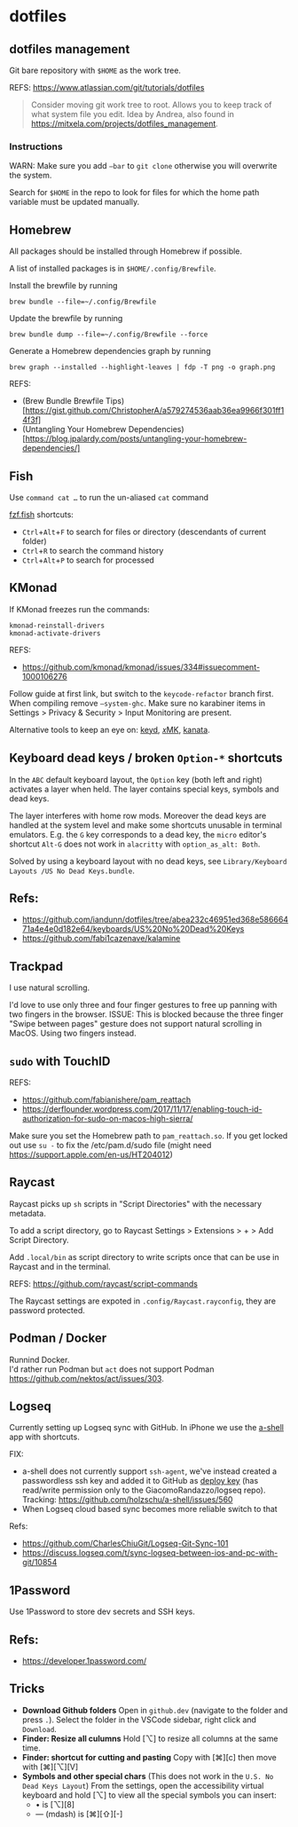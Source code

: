 # dotfiles

## dotfiles management

Git bare repository with `$HOME` as the work tree.

REFS: https://www.atlassian.com/git/tutorials/dotfiles

> Consider moving git work tree to root. Allows you to keep track of what system file you edit.
> Idea by Andrea, also found in https://mitxela.com/projects/dotfiles_management.

### Instructions

WARN: Make sure you add `—bar` to `git clone` otherwise you will overwrite the system.

Search for `$HOME` in the repo to look for files for which the home path variable
must be updated manually.

## Homebrew

All packages should be installed through Homebrew if possible.

A list of installed packages is in `$HOME/.config/Brewfile`.

Install the brewfile by running

```
brew bundle --file=~/.config/Brewfile
```

Update the brewfile by running

```
brew bundle dump --file=~/.config/Brewfile --force
```

Generate a Homebrew dependencies graph by running

```
brew graph --installed --highlight-leaves | fdp -T png -o graph.png
```

REFS:

- (Brew Bundle Brewfile Tips)[https://gist.github.com/ChristopherA/a579274536aab36ea9966f301ff14f3f]
- (Untangling Your Homebrew Dependencies)[https://blog.jpalardy.com/posts/untangling-your-homebrew-dependencies/]

## Fish

Use `command cat …` to run the un-aliased `cat` command

[fzf.fish](https://github.com/PatrickF1/fzf.fish) shortcuts:

- `Ctrl`+`Alt`+`F` to search for files or directory (descendants of current folder)
- `Ctrl`+`R` to search the command history
- `Ctrl`+`Alt`+`P` to search for processed

## KMonad

If KMonad freezes run the commands:

```
kmonad-reinstall-drivers
kmonad-activate-drivers
```

REFS:

- https://github.com/kmonad/kmonad/issues/334#issuecomment-1000106276

Follow guide at first link, but switch to the `keycode-refactor` branch first.
When compiling remove `—system-ghc`.
Make sure no karabiner items in Settings > Privacy & Security > Input Monitoring are present.

Alternative tools to keep an eye on: [keyd](https://github.com/rvaiya/keyd), [𝑥MK](https://github.com/manna-harbour/xmk), [kanata](https://github.com/jtroo/kanata).

## Keyboard dead keys / broken `Option-*` shortcuts

In the `ABC` default keyboard layout, the `Option` key (both left and right)
activates a layer when held. The layer contains special keys, symbols and dead
keys.

The layer interferes with home row mods.
Moreover the dead keys are handled at the system level and make some shortcuts
unusable in terminal emulators. E.g. the `G` key corresponds to a dead key,
the `micro` editor's shortcut `Alt-G` does not work in `alacritty` with
`option_as_alt: Both`.

Solved by using a keyboard layout with no dead keys, see `Library/Keyboard Layouts
/US No Dead Keys.bundle`.

## Refs:

- https://github.com/iandunn/dotfiles/tree/abea232c46951ed368e58666471a4e4e0d182e64/keyboards/US%20No%20Dead%20Keys
- https://github.com/fabi1cazenave/kalamine

## Trackpad

I use natural scrolling.

I'd love to use only three and four finger gestures to free up panning with two fingers in the browser.
ISSUE: This is blocked because the three finger "Swipe between pages" gesture does not support natural scrolling in MacOS. Using two fingers instead.

## `sudo` with TouchID

REFS:

- https://github.com/fabianishere/pam_reattach
- https://derflounder.wordpress.com/2017/11/17/enabling-touch-id-authorization-for-sudo-on-macos-high-sierra/

Make sure you set the Homebrew path to `pam_reattach.so`.
If you get locked out use `su -` to fix the /etc/pam.d/sudo file (might need https://support.apple.com/en-us/HT204012)

## Raycast

Raycast picks up `sh` scripts in "Script Directories" with the necessary metadata.

To add a script directory, go to Raycast Settings > Extensions > + > Add Script Directory.

Add `.local/bin` as script directory to write scripts once that can be use in Raycast
and in the terminal.

REFS: https://github.com/raycast/script-commands

The Raycast settings are expoted in `.config/Raycast.rayconfig`, they are
password protected.

## Podman / Docker

Runnind Docker.<br/>
I'd rather run Podman but `act` does not support Podman https://github.com/nektos/act/issues/303.

## Logseq

Currently setting up Logseq sync with GitHub. In iPhone we use the [a-shell](https://github.com/holzschu/a-shell) app with shortcuts.

FIX:

- a-shell does not currently support `ssh-agent`, we've instead created a passwordless ssh key and added it to GitHub as [deploy key](https://docs.github.com/en/authentication/connecting-to-github-with-ssh/managing-deploy-keys#deploy-keys) (has read/write permission only to the GiacomoRandazzo/logseq repo).
  Tracking: https://github.com/holzschu/a-shell/issues/560
- When Logseq cloud based sync becomes more reliable switch to that

Refs:

- https://github.com/CharlesChiuGit/Logseq-Git-Sync-101
- https://discuss.logseq.com/t/sync-logseq-between-ios-and-pc-with-git/10854

## 1Password

Use 1Password to store dev secrets and SSH keys.

## Refs:

- https://developer.1password.com/

## Tricks

- **Download Github folders** Open in `github.dev` (navigate to the folder and press `.`).
  Select the folder in the VSCode sidebar, right click and `Download`.
- **Finder: Resize all culumns** Hold [⌥] to resize all columns at the same time.
- **Finder: shortcut for cutting and pasting** Copy with [⌘][c] then move with [⌘][⌥][V]
- **Symbols and other special chars** (This does not work in the `U.S. No Dead Keys Layout`) From the settings, open the accessibility virtual keyboard and hold [⌥] to view all the special symbols you can insert:
  - • is [⌥][8]
  - — (mdash) is [⌘][⇧][-]
